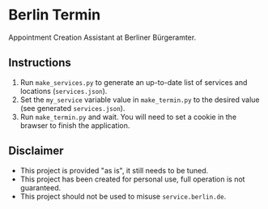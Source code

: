 # Berlin Termin

Appointment Creation Assistant at Berliner Bürgeramter.

## Instructions

1. Run `make_services.py` to generate an up-to-date list of services and locations (`services.json`).
2. Set the `my_service` variable value in `make_termin.py` to the desired value (see generated `services.json`).
3. Run `make_termin.py` and wait. You will need to set a cookie in the brawser to finish the application.

## Disclaimer

* This project is provided "as is", it still needs to be tuned.
* This project has been created for personal use, full operation is not guaranteed.
* This project should not be used to misuse `service.berlin.de`. 
